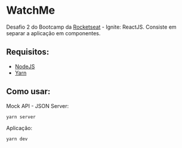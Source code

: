 # WatchMe

Desafio 2 do Bootcamp da [Rocketseat](https://rocketseat.com.br/) - Ignite: ReactJS. Consiste em separar a aplicação em componentes. 

## Requisitos:

* [NodeJS](https://nodejs.org/en/)
* [Yarn](https://yarnpkg.com/)

## Como usar:

Mock API - JSON Server:

```bash 
yarn server
```

Aplicação: 

```bash 
yarn dev
```

